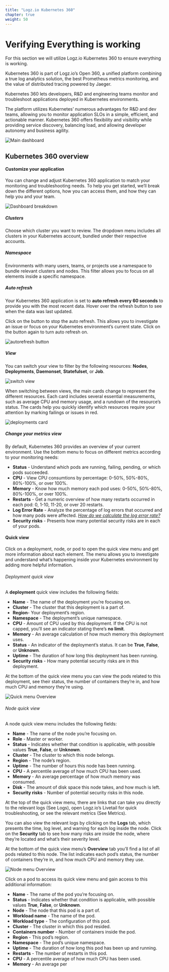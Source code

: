 ```yaml
---
title: "Logz.io Kubernetes 360"
chapter: true
weight: 50
---
```


# Verifying Everything is working

For this section we will utilize Logz.io Kubernetes 360 to ensure everything is working.

Kubernetes 360 is part of Logz.io’s Open 360, a unified platform combining a true log analytics solution, the best Prometheus metrics monitoring, and the value of distributed tracing powered by Jaeger.

Kubernetes 360 lets developers, R&D and engineering teams monitor and troubleshoot applications deployed in Kubernetes environments.

The platform utilizes Kubernetes’ numerous advantages for R&D and dev teams, allowing you to monitor application SLOs in a simple, efficient, and actionable manner. Kubernetes 360 offers flexibility and visibility while providing service discovery, balancing load, and allowing developer autonomy and business agility.

![Main dashboard](/images/k8s360/logz-io-k8s360-start.png)

## Kubernetes 360 overview

#### Customize your application

You can change and adjust Kubernetes 360 application to match your monitoring and troubleshooting needs. To help you get started, we’ll break down the different options, how you can access them, and how they can help you and your team.

![Dashboard breakdown](https://dytvr9ot2sszz.cloudfront.net/logz-docs/k360/overview-k360.png)

##### Clusters

Choose which cluster you want to review. The dropdown menu includes all clusters in your Kubernetes account, bundled under their respective accounts.

##### Namespace

Environments with many users, teams, or projects use a namespace to bundle relevant clusters and nodes. This filter allows you to focus on all elements inside a specific namespace.

##### Auto refresh

Your Kubernetes 360 application is set to **auto refresh every 60 seconds** to provide you with the most recent data. Hover over the refresh button to see when the data was last updated.

Click on the button to stop the auto refresh. This allows you to investigate an issue or focus on your Kubernetes environment’s current state. Click on the button again to turn auto refresh on.

![autorefresh button](https://dytvr9ot2sszz.cloudfront.net/logz-docs/k360/autorefresh.png)

##### View

You can switch your view to filter by the following resources: **Nodes**, **Deployments**, **Daemonset**, **Statefulset**, or **Job**.

![switch view](https://dytvr9ot2sszz.cloudfront.net/logz-docs/k360/k360-switch-view.png)

When switching between views, the main cards change to represent the different resources. Each card includes several essential measurements, such as average CPU and memory usage, and a rundown of the resource’s status. The cards help you quickly identify which resources require your attention by marking failings or issues in red.

![deployments card](https://dytvr9ot2sszz.cloudfront.net/logz-docs/k360/k360-breakdown.png)

##### Change your metrics view

By default, Kubernetes 360 provides an overview of your current environment. Use the bottom menu to focus on different metrics according to your monitoring needs:

- **Status** - Understand which pods are running, failing, pending, or which pods succeeded.
- **CPU** - View CPU consumtions by percentage: 0-50%, 50%-80%, 80%-100%, or over 100%.
- **Memory** - Know how much memory each pod uses: 0-50%, 50%-80%, 80%-100%, or over 100%.
- **Restarts** - Get a numeric overview of how many restarts occurred in each pod: 0, 1-10, 11-20, or over 20 restarts.
- **Log Error Rate** - Analyze the percentage of log errors that occurred and how many pods were affected. [_How do we calculate the log error rate?_](https://docs.logz.io/user-guide/k360/overview.html#calculating-log-error-rate)
- **Security risks** - Presents how many potential security risks are in each of your pods.

#### Quick view

Click on a deployment, node, or pod to open the quick view menu and get more information about each element. The menu allows you to investigate and understand what’s happening inside your Kubernetes environment by adding more helpful information.

###### Deployment quick view

A **deployment** quick view includes the following fields:

- **Name** - The name of the deployment you’re focusing on.
- **Cluster** - The cluster that this deployment is a part of.
- **Region**\- Your deployment’s region.
- **Namespace** - The deployment’s unique namespace.
- **CPU** - Amount of CPU used by this deployment. If the CPU is not capped, you’ll see an indicator stating there’s **no limit**.
- **Memory** - An average calculation of how much memory this deployment uses.
- **Status** - An indicator of the deployment’s status. It can be **True**, **False**, or **Unknown**.
- **Uptime** - The duration of how long this deployment has been running.
- **Security risks** - How many potential security risks are in this deployment.

At the bottom of the quick view menu you can view the pods related to this deployment, see their status, the number of containers they’re in, and how much CPU and memory they’re using.

![Quick menu Overview](https://dytvr9ot2sszz.cloudfront.net/logz-docs/k360/k360-quick-view.png)

###### Node quick view

A node quick view menu includes the following fields:

- **Name** - The name of the node you’re focusing on.
- **Role** - Master or worker.
- **Status** - Indicates whether that condition is applicable, with possible values **True**, **False**, or **Unknown**.
- **Cluster** - The cluster to which this node belongs.
- **Region** - The node’s region.
- **Uptime** - The number of hours this node has been running.
- **CPU** - A percentile average of how much CPU has been used.
- **Memory** - An average percentage of how much memory was consumed.
- **Disk** - The amount of disk space this node takes, and how much is left.
- **Security risks** - Number of potential security risks in this node.

At the top of the quick view menu, there are links that can take you directly to the relevant logs (See Logs), open Logz.io’s Livetail for quick troubleshooting, or see the relevant metrics (See Metrics).

You can also view the relevant logs by clicking on the **Logs** tab, which presents the time, log level, and warning for each log inside the node. Click on the **Security** tab to see how many risks are inside the node, where they’re located and what’s their severity level.

At the bottom of the quick view menu’s **Overview** tab you’ll find a list of all pods related to this node. The list indicates each pod’s status, the number of containers they’re in, and how much CPU and memory they use.

![Node menu Overview](https://dytvr9ot2sszz.cloudfront.net/logz-docs/k360/k360-node-quick-view.png)

Click on a pod to access its quick view menu and gain access to this additional information:

- **Name** - The name of the pod you’re focusing on.
- **Status** - Indicates whether that condition is applicable, with possible values **True**, **False**, or **Unknown**.
- **Node** - The node that this pod is a part of.
- **Workload name** - The name of the pod.
- **Workload type** - The configuration of this pod.
- **Cluster** - The cluster in which this pod resided.
- **Containers number** - Number of containers inside the pod.
- **Region** - This pod’s region.
- **Namespace** - The pod’s unique namespace.
- **Uptime** - The duration of how long this pod has been up and running.
- **Restarts** - The number of restarts in this pod.
- **CPU** - A percentile average of how much CPU has been used.
- **Memory** - An average per
